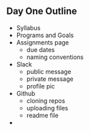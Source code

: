 ## Day One Outline

- Syllabus 
- Programs and Goals
- Assignments page 
  - due dates
  - naming conventions
- Slack
  - public message
  - private message
  - profile pic
- Github
  - cloning repos
  - uploading files
  - readme file
- 